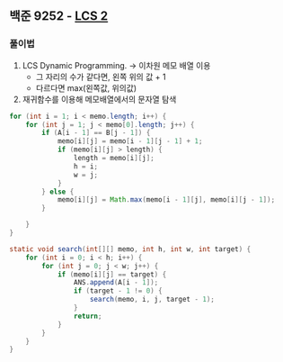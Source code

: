 ## 백준 9252 - [LCS 2](https://www.acmicpc.net/problem/9252)

### 풀이법

1. LCS Dynamic Programming. -> 이차원 메모 배열 이용
    - 그 자리의 수가 같다면, 왼쪽 위의 값 + 1
    - 다르다면 max(왼쪽값, 위의값)
2. 재귀함수를 이용해 메모배열에서의 문자열 탐색

~~~JAVA
for (int i = 1; i < memo.length; i++) {
    for (int j = 1; j < memo[0].length; j++) {
        if (A[i - 1] == B[j - 1]) {
            memo[i][j] = memo[i - 1][j - 1] + 1;
            if (memo[i][j] > length) {
                length = memo[i][j];
                h = i;
                w = j;
            }
        } else {
            memo[i][j] = Math.max(memo[i - 1][j], memo[i][j - 1]);
        }

    }
}
~~~

~~~JAVA
static void search(int[][] memo, int h, int w, int target) {
    for (int i = 0; i < h; i++) {
        for (int j = 0; j < w; j++) {
            if (memo[i][j] == target) {
                ANS.append(A[i - 1]);
                if (target - 1 != 0) {
                    search(memo, i, j, target - 1);
                }
                return;
            }
        }
    }
}
~~~

